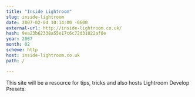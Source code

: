 ```yaml
---
title: "Inside Lightroom"
slug: inside-lightroom
date: 2007-02-04 10:14:00 -0600
external-url: http://inside-lightroom.co.uk/
hash: 9ea23b62338a55e17c6c72d31022af0e
year: 2007
month: 02
scheme: http
host: inside-lightroom.co.uk
path: /

---
```


This site will be a resource for tips, tricks and also hosts Lightroom Develop Presets.
